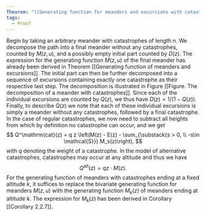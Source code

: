 ```yaml
---
Theorem: "[[Generating function for meanders and excursions with catastrophes]]"
tags:
  - Proof
---
```


Begin by taking an arbitrary meander with catastrophes of length $n$.
We decompose the path into a final meander without any catastrophes, counted by $M(z,u)$, and a possibly empty initial part counted by $D(z)$.
The expression for the generating function $M(z,u)$ of the final meander has already been derived in Theorem [[Generating function of meanders and excursions]].
The initial part can then be further decomposed into a sequence of excursions containing exactly one catastrophe as their respective last step. The decomposition is illustrated in Figure [[Figure. The decomposition of a meander with catastrophes]].
Since each of the individual excursions are counted by $Q(z)$, we thus have $D(z) = 1/(1 - Q(z))$.
Finally, to describe $Q(z)$ we note that each of these individual excursions is simply a meander without any catastrophes, followed by a final catastrophe. 
In the case of regular catastrophes, we now need to subtract all heights from which by definition no catastrophe can occur, and we get 
$$
Q^\mathrm{cat}(z) = q z \left(M(z) - E(z) - \sum_{\substack{s > 0, \\ -s\in \mathcal{S}}} M_s(z)\right),
$$
with $q$ denoting the weight of a catastrophe. In the model of alternative catastrophes, catastrophes may occur at any altitude and thus we have
$$\begin{equation*}
Q^{\mathrm{alt}}(z) = q z \cdot M(z).
\end{equation*}$$
For the generating function of meanders with catastrophes ending at a fixed altitude $k$, it suffices to replace the bivariate generating function for meanders $M(z,u)$ with the generating function $M_k(z)$ of meanders ending at altitude $k$. The expression for $M_k(z)$ has been derived in Corollary [[Corollary 2.2.7]].
